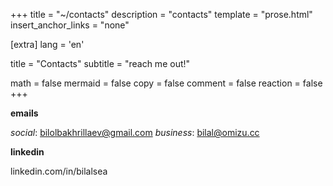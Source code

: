 +++
title = "~/contacts"
description = "contacts"
template = "prose.html"
insert_anchor_links = "none"

[extra]
lang = 'en'

title = "Contacts"
subtitle = "reach me out!"

math = false
mermaid = false
copy = false
comment = false
reaction = false
+++

**emails**

*social*: bilolbakhrillaev@gmail.com
*business*: bilal@omizu.cc


**linkedin**

linkedin.com/in/bilalsea
